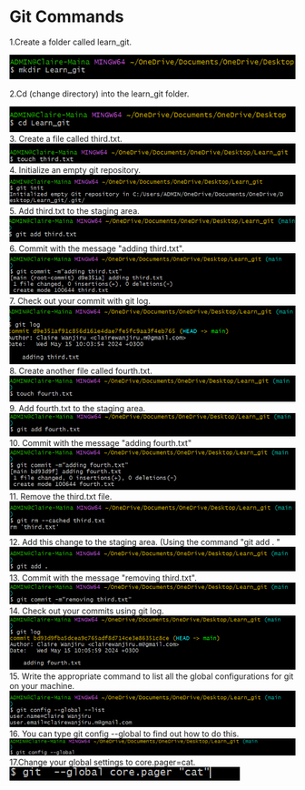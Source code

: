 # Git Commands

1.Create a folder called learn_git.

![mkdir](./Screenshots/Screenshot%201.png)

2.Cd (change directory) into the learn_git folder.

![cd](./Screenshots/Screenshot%202.png) 3. Create a file called third.txt.
![touch](./Screenshots/Screenshot%203.png) 4. Initialize an empty git repository.
![git init](./Screenshots/Screenshot%204.png) 5. Add third.txt to the staging area.
![git add](./Screenshots/Screenshot%205.png) 6. Commit with the message "adding third.txt".
![git commit -m](./Screenshots/Screenshot%206.png) 7. Check out your commit with git log.
![git log](./Screenshots/Screenshot%207.png) 8. Create another file called fourth.txt.
![touch](./Screenshots/Screenshot%208.png) 9. Add fourth.txt to the staging area.
![git add](./Screenshots/Screenshot%209.png) 10. Commit with the message "adding fourth.txt"
![git commit](./Screenshots/Screenshot%2010.png) 11. Remove the third.txt file.
![git rm --cached](./Screenshots/Screenshot%2011.png) 12. Add this change to the staging area. (Using the command "git add . "
![git add](./Screenshots/Screenshot%2012.png) 13. Commit with the message "removing third.txt".
![git commit](./Screenshots/Screenshot%2013.png) 14. Check out your commits using git log.
![git log](./Screenshots/Screenshot%2014.png) 15. Write the appropriate command to list all the global configurations for git on your machine.
![git --global --list](./Screenshots/Screenshot%2015.png) 16. You can type git config --global to find out how to do this.
![git --global](./Screenshots/Screenshot%2016.png)
17.Change your global settings to core.pager=cat.
![git --global core.pager 'cat'](./Screenshots/Screenshot%2017.png)
